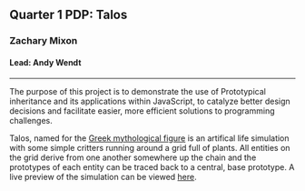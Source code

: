 ## Quarter 1 PDP: Talos
### Zachary Mixon
#### Lead: Andy Wendt
---

The purpose of this project is to demonstrate the use of Prototypical inheritance and its applications within JavaScript, to catalyze better design decisions and facilitate easier, more efficient solutions to programming challenges.

Talos, named for the [Greek mythological figure](https://en.wikipedia.org/wiki/Talos) is an artifical life simulation with some simple critters running around a grid full of plants. All entities on the grid derive from one another somewhere up the chain and the prototypes of each entity can be traced back to a central, base prototype. A live preview of the simulation can be viewed [here](https://zmixon.github.io/talos/).